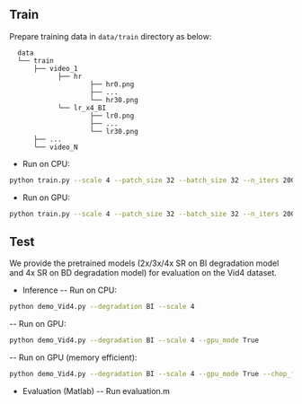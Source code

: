 ## Train
Prepare training data in `data/train` directory as below:
```
  data
  └── train
      ├── video_1
            ├── hr
                    ├── hr0.png
                    ├── ...
                    └── hr30.png
            └── lr_x4_BI
                    ├── lr0.png
                    ├── ...
                    └── lr30.png
      ├── ...
      └── video_N
```

- Run on CPU:
```bash
python train.py --scale 4 --patch_size 32 --batch_size 32 --n_iters 200000
```

- Run on GPU:
```bash
python train.py --scale 4 --patch_size 32 --batch_size 32 --n_iters 200000 --gpu_mode True
```

## Test
We provide the pretrained models (2x/3x/4x SR on BI degradation model and 4x SR on BD degradation model) for evaluation on the Vid4 dataset. 

- Inference
-- Run on CPU:
```bash
python demo_Vid4.py --degradation BI --scale 4
```

-- Run on GPU:
```bash
python demo_Vid4.py --degradation BI --scale 4 --gpu_mode True
```

-- Run on GPU (memory efficient):
```bash
python demo_Vid4.py --degradation BI --scale 4 --gpu_mode True --chop_forward True
```

- Evaluation (Matlab)
-- Run evaluation.m